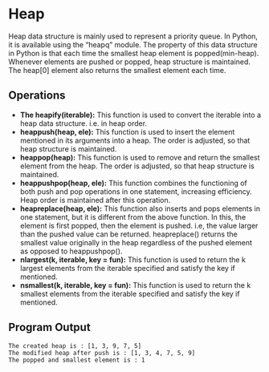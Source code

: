 # Heap
Heap data structure is mainly used to represent a priority queue. In Python, it is available using the “heapq” module. The property of this data structure in Python is that each time the smallest heap element is popped(min-heap). Whenever elements are pushed or popped, heap structure is maintained. The heap[0] element also returns the smallest element each time.

## Operations
* **The heapify(iterable):** This function is used to convert the iterable into a heap data structure. i.e. in heap order.
* **heappush(heap, ele):** This function is used to insert the element mentioned in its arguments into a heap. The order is adjusted, so that heap structure is maintained.
* **heappop(heap):** This function is used to remove and return the smallest element from the heap. The order is adjusted, so that heap structure is maintained.
* **heappushpop(heap, ele):** This function combines the functioning of both push and pop operations in one statement, increasing efficiency. Heap order is maintained after this operation.
* **heapreplace(heap, ele):** This function also inserts and pops elements in one statement, but it is different from the above function. In this, the element is first popped, then the element is pushed. i.e, the value larger than the pushed value can be returned. heapreplace() returns the smallest value originally in the heap regardless of the pushed element as opposed to heappushpop().
* **nlargest(k, iterable, key = fun):** This function is used to return the k largest elements from the iterable specified and satisfy the key if mentioned.
* **nsmallest(k, iterable, key = fun):** This function is used to return the k smallest elements from the iterable specified and satisfy the key if mentioned.

## Program Output
```
The created heap is : [1, 3, 9, 7, 5]
The modified heap after push is : [1, 3, 4, 7, 5, 9]
The popped and smallest element is : 1
```
